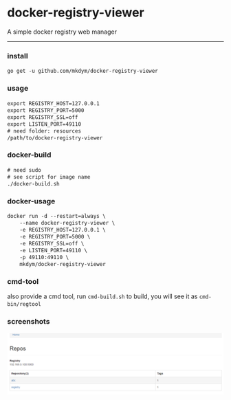 # docker-registry-viewer

A simple docker registry web manager

------------------------------------

### install

```
go get -u github.com/mkdym/docker-registry-viewer
```

### usage

```
export REGISTRY_HOST=127.0.0.1
export REGISTRY_PORT=5000
export REGISTRY_SSL=off
export LISTEN_PORT=49110
# need folder: resources
/path/to/docker-registry-viewer
```

### docker-build

```
# need sudo
# see script for image name
./docker-build.sh
```

### docker-usage

```
docker run -d --restart=always \
	--name docker-registry-viewer \
	-e REGISTRY_HOST=127.0.0.1 \
	-e REGISTRY_PORT=5000 \
	-e REGISTRY_SSL=off \
	-e LISTEN_PORT=49110 \
	-p 49110:49110 \
	mkdym/docker-registry-viewer
```

### cmd-tool

also provide a cmd tool, run `cmd-build.sh` to build, you will see it as `cmd-bin/regtool`

### screenshots

![homepage](readme-img/home.png)

